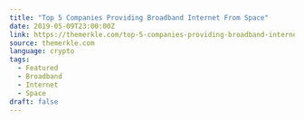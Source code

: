 ```yaml
---
title: "Top 5 Companies Providing Broadband Internet From Space"
date: 2019-05-09T23:00:00Z
link: https://themerkle.com/top-5-companies-providing-broadband-internet-from-space/?utm_medium=RSS&utm_source=news.12bit.vn
source: themerkle.com
language: crypto
tags:
  - Featured
  - Broadband
  - Internet
  - Space
draft: false
---
```

